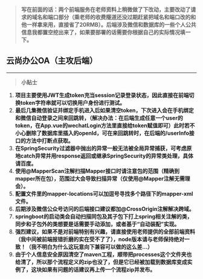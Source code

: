 
> **写在前面的话：两个前端服务在老师资料上稍微做了下改动，主要改动了请求的域名和端口部分（乘老师的收费隧道还没过期赶紧把域名和端口改的和他一样拿来用，直接省了20RMB）。后端涉及微信和数据库的一些个人公共信息我都置空挖出来了，如果要部署的话需要你根据自己的实际情况填一下。**
## 云尚办公OA（主攻后端）
***
> **小贴士**
1. **项目主要使用JWT生成token充当session记录登录状态，因此直接在前端切换token字符串就可以切换用户身份进行测试。**  
2. **最后几集微信验证并绑定手机进入后如果清空token，下次进入会在手机绑定和微信自动登录之间来回跳转，（解决办法：在后端生成任意一个user的token，在App.vue的wechatLogin方法里直接给token赋值即可）此时若不小心删除了数据库里插入的openId，可在来回跳转时，在后端的/userInfo接口的方法中打断点获取。**
3. **在SpringSecurity过滤器中抛出的异常一般无法被全局异常捕获，可考虑原地catch异常并用response返回或继承SpringSecurity的异常类处理，具体请百度。**
4. **使用@MapperScan注解扫描Mapper接口时请注意包的范围（精确到mapper所在包），范围过大会导致扫描异常（仅使用@Mapper注解无需理会）。**
5. **配置文件里的mapper-locations可以加逗号寻找多个路径下的mapper-xml文件。**
6. **后期涉及微信公众号访问的后端接口建议都加@CrossOrigin注解解决跨域。**
7. **springboot的启动类会自动扫描同包及其子包下打上spring相关注解的类，同步和子包外的类想要是话需要手动添加，或者基于“自动装配”实现。**
8. **强烈建议，如果不是对前端特别有兴趣，请直接使用老师提供的全部前端资料（我中间被前端报错折磨的实在受不了了），node版本请与老师保持绝对一致！（我不明白为什么这玩意向下兼容可以做的这么差...）**
9. **由于个人信息安全原因清空了maven工程，顺带把processes这个文件夹也给清了，所以那个流程定义的zip也没了，但是它已经被加载到数据库变成实例了，这块如果有问题的话建议再上传一个流程zip并发布。**

